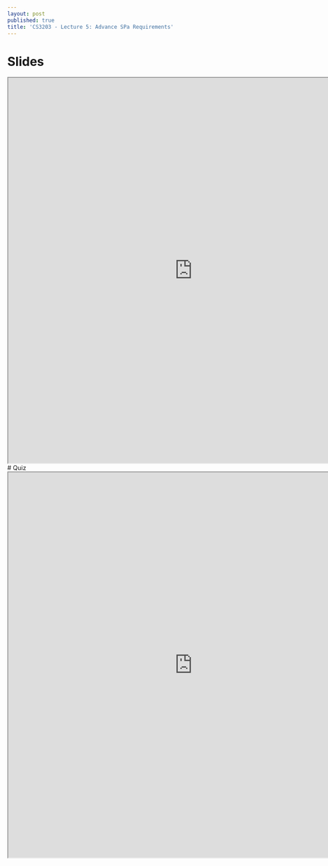 ```yaml
---
layout: post
published: true
title: 'CS3203 - Lecture 5: Advance SPa Requirements'
---
```


# Slides
<iframe src="https://drive.google.com/file/d/1krrieQ3agK--R5qzIo8k9gepg9inQs5q/preview" width="840" height="880"></iframe>
# Quiz
<iframe src="https://drive.google.com/file/d/1DbwcdmLJ7Gdxty9vAXntAhB6Qs3LJXJP/preview" width="840" height="880"></iframe>